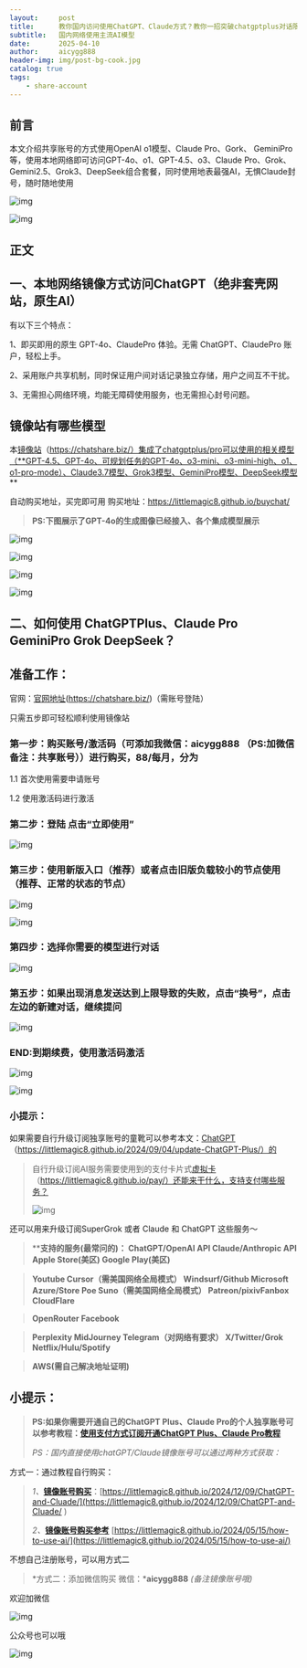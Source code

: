 ```yaml
---
layout:     post
title:      教你国内访问使用ChatGPT、Claude方式？教你一招突破chatgptplus对话限制
subtitle:   国内网络使用主流AI模型
date:       2025-04-10
author:     aicygg888
header-img: img/post-bg-cook.jpg
catalog: true
tags:
    - share-account
---
```


## **前言**

本文介绍共享账号的方式使用OpenAI o1模型、Claude Pro、Gork、 GeminiPro等，使用本地网络即可访问GPT-4o、o1、GPT-4.5、o3、Claude Pro、Grok、Gemini2.5、Grok3、DeepSeek组合套餐，同时使用地表最强AI，无惧Claude封号，随时随地使用

![img](https://pic1.zhimg.com/80/v2-c178648526f0a2c44b44eafe1d79ee37_720w.png)

![img](https://picx.zhimg.com/80/v2-b2b7c871b485988683724b0259bafc72_720w.png)

## **正文**

## 一、本地网络镜像方式访问ChatGPT（绝非套壳网站，原生AI）

有以下三个特点：

1、即买即用的原生 GPT-4o、ClaudePro 体验。无需 ChatGPT、ClaudePro  账户，轻松上手。

2、采用账户共享机制，同时保证用户间对话记录独立存储，用户之间互不干扰。

3、无需担心网络环境，均能无障碍使用服务，也无需担心封号问题。

## 镜像站有哪些模型

本[镜像站](https://chatshare.biz/)（https://chatshare.biz/）集成了chatgptplus/pro可以使用的相关模型（**GPT-4.5、GPT-4o、可规划任务的GPT-4o、o3-mini、o3-mini-high、o1、o1-pro-mode）、Claude3.7模型、Grok3模型、GeminiPro模型、DeepSeek模型**

自动购买地址，买完即可用 购买地址：https://littlemagic8.github.io/buychat/

> **PS:下图展示了GPT-4o的生成图像已经接入、各个集成模型展示**

![img](https://pica.zhimg.com/80/v2-84f79acd978968c719dbc41d244d5076_720w.png)



![img](https://pic1.zhimg.com/80/v2-020e13d97196b5baada885ddda6ac29f_720w.png)

![img](https://picx.zhimg.com/80/v2-617cbfce0ce9f235502f80f14888486c_720w.png)

![img](https://pica.zhimg.com/80/v2-ffcc744a4761e327dd04a9a8efd794a3_720w.png)

## **二、如何使用 ChatGPTPlus、Claude Pro GeminiPro Grok DeepSeek？**

## **准备工作：**

官网：[官网地址](https://chatshare.biz/)(https://chatshare.biz/)（需账号登陆）

只需五步即可轻松顺利使用镜像站

### **第一步：购买账号/激活码（可添加我微信：aicygg888 （PS:加微信备注：共享账号））进行购买，88/每月，分为**

1.1 首次使用需要申请账号 

1.2 使用激活码进行激活

### **第二步：登陆 点击“立即使用”**

![img](https://picx.zhimg.com/80/v2-9b2bd818f79d93dbc9fb98e93c07990a_720w.png)



### **第三步：**使用新版入口（推荐）或者点击旧版**负载较小的节点使用（推荐、正常的状态的节点）**

![img](https://pica.zhimg.com/80/v2-bd5e8ce3146ff5e8034f8bde15bf9b10_720w.png)

![img](https://picx.zhimg.com/80/v2-27f201ee250b0033d5e2601ba6c64524_720w.png)

### **第四步：选择你需要的模型进行对话**

![img](https://pic1.zhimg.com/80/v2-689d041242b6f8a05f052f9608fb18f3_720w.png)



### **第五步：如果出现消息发送达到上限导致的失败，点击“换号”，点击左边的新建对话，继续提问**

![img](https://pic1.zhimg.com/80/v2-89a0b85725b7922e719a2910b8515fdd_720w.png)

### **END:到期续费，使用激活码激活**

![img](https://pica.zhimg.com/80/v2-da9bb9645ec193aa2de3a50520b868ee_720w.png)

![img](https://picx.zhimg.com/80/v2-6fb442ffcc5edc820e7118f97dd1536e_720w.png)



### 小提示：

如果需要自行升级订阅独享账号的童靴可以参考本文：[ChatGPT](https://littlemagic8.github.io/2024/09/04/update-ChatGPT-Plus/)（https://littlemagic8.github.io/2024/09/04/update-ChatGPT-Plus/）的

> 自行升级订阅AI服务需要使用到的支付卡片式[虚拟卡](https://littlemagic8.github.io/pay/)（https://littlemagic8.github.io/pay/）还能来干什么，支持支付哪些服务？
>
> ![img](https://picx.zhimg.com/80/v2-517e18ac3d978395017ff8e3e4bb0b44_720w.png)

还可以用来升级订阅SuperGrok 或者 Claude 和 ChatGPT 这些服务～

> ****支持的服务(最常问的)： ChatGPT/OpenAI API Claude/Anthropic API Apple Store(美区) Google Play(美区)**

> **Youtube Cursor（需美国网络全局模式） Windsurf/Github Microsoft Azure/Store Poe Suno（需美国网络全局模式） Patreon/pixivFanbox CloudFlare**

> **OpenRouter Facebook**

> **Perplexity MidJourney Telegram（对网络有要求） X/Twitter/Grok Netflix/Hulu/Spotify**

> **AWS(需自己解决地址证明)**

## 小提示：

> **PS:如果你需要开通自己的ChatGPT Plus、Claude Pro的个人独享账号可以参考教程：**[**使用支付方式订阅开通ChatGPT Plus、Claude Pro教程**](https://littlemagic8.github.io/2024/09/04/update-ChatGPT-Plus/) 
>
> *PS：国内直接使用chatGPT/Claude镜像账号可以通过两种方式获取：*

方式一：通过教程自行购买：

> *1、*[**镜像账号购买**](https://littlemagic8.github.io/2024/12/09/ChatGPT-and-Cluade/)：[https://littlemagic8.github.io/2024/12/09/ChatGPT-and-Cluade/](https://littlemagic8.github.io/2024/12/09/ChatGPT-and-Cluade/ ) 
>
> *2、*[**镜像账号购买参考**](https://littlemagic8.github.io/2024/05/15/how-to-use-ai/) [https://littlemagic8.github.io/2024/05/15/how-to-use-ai/](https://littlemagic8.github.io/2024/05/15/how-to-use-ai/)

不想自己注册账号，可以用方式二

> *方式二：添加微信购买 微信：***aicygg888** *(备注镜像账号哦)*

欢迎加微信

![img](https://picx.zhimg.com/80/v2-46f7cfd62d1e94381388ab08b0fea3af_720w.png)

公众号也可以哦

![img](https://pic1.zhimg.com/80/v2-4e622b64238b20948a02e0c988ca5704_720w.png)
